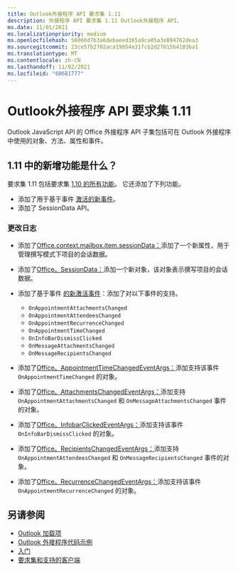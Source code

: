 ```yaml
---
title: Outlook外接程序 API 要求集 1.11
description: 外接程序 API 要求集 1.11 Outlook外接程序 API。
ms.date: 11/01/2021
ms.localizationpriority: medium
ms.openlocfilehash: 56066d7b3a6debaeed365a9ca05a3e894762dea3
ms.sourcegitcommit: 23ce57b2702aca19054e31fcb2d2f015b4183ba1
ms.translationtype: MT
ms.contentlocale: zh-CN
ms.lasthandoff: 11/02/2021
ms.locfileid: "60681777"
---
```

# <a name="outlook-add-in-api-requirement-set-111"></a>Outlook外接程序 API 要求集 1.11

Outlook JavaScript API 的 Office 外接程序 API 子集包括可在 Outlook 外接程序中使用的对象、方法、属性和事件。

## <a name="whats-new-in-111"></a>1.11 中的新增功能是什么？

要求集 1.11 包括要求集 [1.10 的所有功能](../requirement-set-1.10/outlook-requirement-set-1.10.md)。 它还添加了下列功能。

- 添加了用于基于事件 [激活的新事件](../../../outlook/autolaunch.md#supported-events)。
- 添加了 SessionData API。

### <a name="change-log"></a>更改日志

- 添加了[Office.context.mailbox.item.sessionData：](office.context.mailbox.item.md#properties)添加了一个新属性，用于管理撰写模式下项目的会话数据。
- 添加了[Office。SessionData：](/javascript/api/outlook/office.sessiondata?view=outlook-js-1.11&preserve-view=true)添加一个新对象，该对象表示撰写项目的会话数据。
- 添加了基于事件 [的新激活事件](../../../outlook/autolaunch.md#supported-events)：添加了对以下事件的支持。

  - `OnAppointmentAttachmentsChanged`
  - `OnAppointmentAttendeesChanged`
  - `OnAppointmentRecurrenceChanged`
  - `OnAppointmentTimeChanged`
  - `OnInfoBarDismissClicked`
  - `OnMessageAttachmentsChanged`
  - `OnMessageRecipientsChanged`

- 添加了[Office。AppointmentTimeChangedEventArgs：](/javascript/api/outlook/office.appointmenttimechangedeventargs?view=outlook-js-1.11&preserve-view=true)添加支持该事件 `OnAppointmentTimeChanged` 的对象。
- 添加了[Office。AttachmentsChangedEventArgs：](/javascript/api/outlook/office.attachmentschangedeventargs?view=outlook-js-1.11&preserve-view=true)添加支持 `OnAppointmentAttachmentsChanged` 和 `OnMessageAttachmentsChanged` 事件的对象。
- 添加了[Office。InfobarClickedEventArgs：](/javascript/api/outlook/office.infobarclickedeventargs?view=outlook-js-1.11&preserve-view=true)添加支持该事件 `OnInfoBarDismissClicked` 的对象。
- 添加了[Office。RecipientsChangedEventArgs：](/javascript/api/outlook/office.recipientschangedeventargs?view=outlook-js-1.11&preserve-view=true)添加支持 `OnAppointmentAttendeesChanged` 和 `OnMessageRecipientsChanged` 事件的对象。
- 添加了[Office。RecurrenceChangedEventArgs：](/javascript/api/outlook/office.recurrencechangedeventargs?view=outlook-js-1.11&preserve-view=true)添加支持该事件 `OnAppointmentRecurrenceChanged` 的对象。

## <a name="see-also"></a>另请参阅

- [Outlook 加载项](../../../outlook/outlook-add-ins-overview.md)
- [Outlook 外接程序代码示例](https://developer.microsoft.com/outlook/gallery/?filterBy=Outlook,Samples,Add-ins)
- [入门](../../../quickstarts/outlook-quickstart.md)
- [要求集和支持的客户端](../../requirement-sets/outlook-api-requirement-sets.md)
